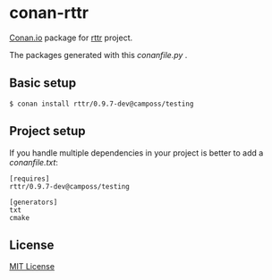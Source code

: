 # conan-rttr


[Conan.io](https://conan.io) package for [rttr](https://www.rttr.org) project.

The packages generated with this *conanfile.py* .

## Basic setup

    $ conan install rttr/0.9.7-dev@camposs/testing

## Project setup

If you handle multiple dependencies in your project is better to add a *conanfile.txt*:

    [requires]
    rttr/0.9.7-dev@camposs/testing

    [generators]
    txt
    cmake

## License

[MIT License](LICENSE)
